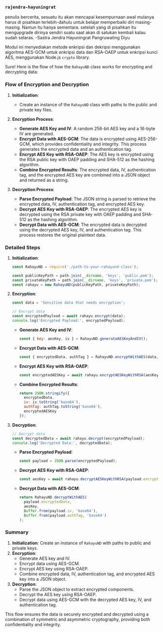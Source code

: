 ### `rajendra-hayuningrat`
penulis bercerita, sesuatu itu akan mencapai kesempurnaan awal mulanya harus di pisahkan terlebih-dahulu untuk belajar memperbaiki diri masing-masing. Namun itu hanya sementara. setelah yang di pisahkan itu mengupgrade dirinya sendiri suatu saat akan di satukan kembali kalau sudah selaras. -Sastra Jendra Hayuningrat Pangruwating Diyu

Modul ini menyediakan metode enkripsi dan dekripsi menggunakan algoritma AES-GCM untuk enkripsi data dan RSA-OAEP untuk enkripsi kunci AES, menggunakan Node.js `crypto` library.

Sure! Here is the flow of how the `RahayuND` class works for encrypting and decrypting data:

### Flow of Encryption and Decryption

1. **Initialization**:
   - Create an instance of the `RahayuND` class with paths to the public and private key files.

2. **Encryption Process**:
   - **Generate AES Key and IV**: A random 256-bit AES key and a 16-byte IV are generated.
   - **Encrypt Data with AES-GCM**: The data is encrypted using AES-256-GCM, which provides confidentiality and integrity. This process generates the encrypted data and an authentication tag.
   - **Encrypt AES Key with RSA-OAEP**: The AES key is encrypted using the RSA public key with OAEP padding and SHA-512 as the hashing algorithm.
   - **Combine Encrypted Results**: The encrypted data, IV, authentication tag, and the encrypted AES key are combined into a JSON object and returned as a string.

3. **Decryption Process**:
   - **Parse Encrypted Payload**: The JSON string is parsed to retrieve the encrypted data, IV, authentication tag, and encrypted AES key.
   - **Decrypt AES Key with RSA-OAEP**: The encrypted AES key is decrypted using the RSA private key with OAEP padding and SHA-512 as the hashing algorithm.
   - **Decrypt Data with AES-GCM**: The encrypted data is decrypted using the decrypted AES key, IV, and authentication tag. This process restores the original plaintext data.

### Detailed Steps

1. **Initialization**:
   ```javascript
   const RahayuND = require('./path-to-your-rahayund-class');

   const publicKeyPath = path.join(__dirname, 'keys', 'public.pem');
   const privateKeyPath = path.join(__dirname, 'keys', 'private.pem');
   const rahayu = new RahayuND(publicKeyPath, privateKeyPath);
   ```

2. **Encryption**:
   ```javascript
   const data = 'Sensitive data that needs encryption';

   // Encrypt data
   const encryptedPayload = await rahayu.encrypt(data);
   console.log('Encrypted Payload:', encryptedPayload);
   ```

   - **Generate AES Key and IV**:
     ```javascript
     const { key: aesKey, iv } = RahayuND.generateAESKeyAndIV();
     ```

   - **Encrypt Data with AES-GCM**:
     ```javascript
     const { encryptedData, authTag } = RahayuND.encryptWithAES(data, aesKey, iv);
     ```

   - **Encrypt AES Key with RSA-OAEP**:
     ```javascript
     const encryptedAESKey = await rahayu.encryptAESKeyWithRSA(aesKey);
     ```

   - **Combine Encrypted Results**:
     ```javascript
     return JSON.stringify({
       encryptedData,
       iv: iv.toString('base64'),
       authTag: authTag.toString('base64'),
       encryptedAESKey
     });
     ```

3. **Decryption**:
   ```javascript
   // Decrypt data
   const decryptedData = await rahayu.decrypt(encryptedPayload);
   console.log('Decrypted Data:', decryptedData);
   ```

   - **Parse Encrypted Payload**:
     ```javascript
     const payload = JSON.parse(encryptedPayload);
     ```

   - **Decrypt AES Key with RSA-OAEP**:
     ```javascript
     const aesKey = await rahayu.decryptAESKeyWithRSA(payload.encryptedAESKey);
     ```

   - **Decrypt Data with AES-GCM**:
     ```javascript
     return RahayuND.decryptWithAES(
       payload.encryptedData,
       aesKey,
       Buffer.from(payload.iv, 'base64'),
       Buffer.from(payload.authTag, 'base64')
     );
     ```

### Summary

1. **Initialization**: Create an instance of `RahayuND` with paths to public and private keys.
2. **Encryption**:
   - Generate AES key and IV.
   - Encrypt data using AES-GCM.
   - Encrypt AES key using RSA-OAEP.
   - Combine encrypted data, IV, authentication tag, and encrypted AES key into a JSON object.
3. **Decryption**:
   - Parse the JSON object to extract encrypted components.
   - Decrypt the AES key using RSA-OAEP.
   - Decrypt data using AES-GCM with the decrypted AES key, IV, and authentication tag.

This flow ensures the data is securely encrypted and decrypted using a combination of symmetric and asymmetric cryptography, providing both confidentiality and integrity.
